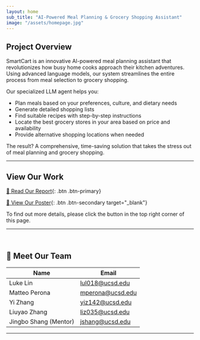 ```yaml
---
layout: home
sub_title: "AI-Powered Meal Planning & Grocery Shopping Assistant"
image: "/assets/homepage.jpg"
---
```



## Project Overview

SmartCart is an innovative AI-powered meal planning assistant that revolutionizes how busy home cooks approach their kitchen adventures. Using advanced language models, our system streamlines the entire process from meal selection to grocery shopping.

Our specialized LLM agent helps you:
- Plan meals based on your preferences, culture, and dietary needs
- Generate detailed shopping lists
- Find suitable recipes with step-by-step instructions
- Locate the best grocery stores in your area based on price and availability
- Provide alternative shopping locations when needed

The result? A comprehensive, time-saving solution that takes the stress out of meal planning and grocery shopping.

---

## View Our Work

[📄 Read Our Report](){: .btn .btn-primary}

[📌 View Our Poster](/assets/SmartCart.pdf){: .btn .btn-secondary target="_blank"}

To find out more details, please click the button in the top right corner of this page.
<br>

---

<br>

## 👥 Meet Our Team

| Name                  | Email                     |
|-----------------------|--------------------------|
| Luke Lin            | [lul018@ucsd.edu](mailto:lul018@ucsd.edu) |
| Matteo Perona        | [mperona@ucsd.edu](mailto:mperona@ucsd.edu) |
| Yi Zhang            | [yiz142@ucsd.edu](mailto:yiz142@ucsd.edu) |
| Liuyao Zhang        | [liz035@ucsd.edu](mailto:liz035@ucsd.edu) |
| Jingbo Shang (Mentor) | [jshang@ucsd.edu](mailto:jshang@ucsd.edu) |

---